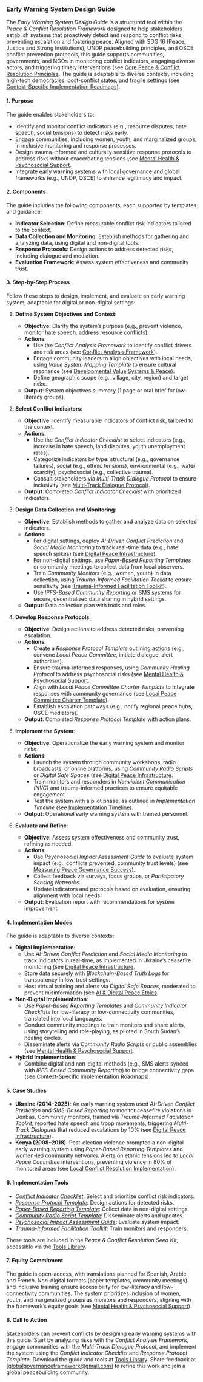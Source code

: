 

### Early Warning System Design Guide

The *Early Warning System Design Guide* is a structured tool within the *Peace & Conflict Resolution Framework* designed to help stakeholders establish systems that proactively detect and respond to conflict risks, preventing escalation and fostering peace. Aligned with SDG 16 (Peace, Justice and Strong Institutions), UNDP peacebuilding principles, and OSCE conflict prevention protocols, this guide supports communities, governments, and NGOs in monitoring conflict indicators, engaging diverse actors, and triggering timely interventions (see [Core Peace & Conflict Resolution Principles](/framework/docs/implementation/peace#core-principles]). The guide is adaptable to diverse contexts, including high-tech democracies, post-conflict states, and fragile settings (see [Context-Specific Implementation Roadmaps](/framework/docs/implementation/peace#context-specific-roadmaps)).

#### 1. Purpose
The guide enables stakeholders to:
- Identify and monitor conflict indicators (e.g., resource disputes, hate speech, social tensions) to detect risks early.
- Engage communities, including women, youth, and marginalized groups, in inclusive monitoring and response processes.
- Design trauma-informed and culturally sensitive response protocols to address risks without exacerbating tensions (see [Mental Health & Psychosocial Support](/framework/docs/implementation/peace#mental-health]).
- Integrate early warning systems with local governance and global frameworks (e.g., UNDP, OSCE) to enhance legitimacy and impact.

#### 2. Components
The guide includes the following components, each supported by templates and guidance:
- **Indicator Selection**: Define measurable conflict risk indicators tailored to the context.
- **Data Collection and Monitoring**: Establish methods for gathering and analyzing data, using digital and non-digital tools.
- **Response Protocols**: Design actions to address detected risks, including dialogue and mediation.
- **Evaluation Framework**: Assess system effectiveness and community trust.

#### 3. Step-by-Step Process
Follow these steps to design, implement, and evaluate an early warning system, adaptable for digital or non-digital settings:

1. **Define System Objectives and Context**:
   - **Objective**: Clarify the system’s purpose (e.g., prevent violence, monitor hate speech, address resource conflicts).
   - **Actions**:
     - Use the *Conflict Analysis Framework* to identify conflict drivers and risk areas (see [Conflict Analysis Framework](/framework/docs/implementation/peace#conflict-analysis-framework)).
     - Engage community leaders to align objectives with local needs, using *Value System Mapping Template* to ensure cultural resonance (see [Developmental Value Systems & Peace](/framework/docs/implementation/peace#developmental-value-systems)).
     - Define geographic scope (e.g., village, city, region) and target risks.
   - **Output**: System objectives summary (1 page or oral brief for low-literacy groups).

2. **Select Conflict Indicators**:
   - **Objective**: Identify measurable indicators of conflict risk, tailored to the context.
   - **Actions**:
     - Use the *Conflict Indicator Checklist* to select indicators (e.g., increase in hate speech, land disputes, youth unemployment rates).
     - Categorize indicators by type: structural (e.g., governance failures), social (e.g., ethnic tensions), environmental (e.g., water scarcity), psychosocial (e.g., collective trauma).
     - Consult stakeholders via *Multi-Track Dialogue Protocol* to ensure inclusivity (see [Multi-Track Dialogue Protocol](/framework/docs/implementation/peace#multi-track-dialogue-protocol)).
   - **Output**: Completed *Conflict Indicator Checklist* with prioritized indicators.

3. **Design Data Collection and Monitoring**:
   - **Objective**: Establish methods to gather and analyze data on selected indicators.
   - **Actions**:
     - For digital settings, deploy *AI-Driven Conflict Prediction* and *Social Media Monitoring* to track real-time data (e.g., hate speech spikes) (see [Digital Peace Infrastructure](/framework/docs/implementation/peace#digital-infrastructure)).
     - For non-digital settings, use *Paper-Based Reporting Templates* or community meetings to collect data from local observers.
     - Train *Community Monitors* (e.g., women, youth) in data collection, using *Trauma-Informed Facilitation Toolkit* to ensure sensitivity (see [Trauma-Informed Facilitation Toolkit](/framework/docs/implementation/peace#trauma-informed-toolkit)).
     - Use *IPFS-Based Community Reporting* or SMS systems for secure, decentralized data sharing in hybrid settings.
   - **Output**: Data collection plan with tools and roles.

4. **Develop Response Protocols**:
   - **Objective**: Design actions to address detected risks, preventing escalation.
   - **Actions**:
     - Create a *Response Protocol Template* outlining actions (e.g., convene *Local Peace Committee*, initiate dialogue, alert authorities).
     - Ensure trauma-informed responses, using *Community Healing Protocol* to address psychosocial risks (see [Mental Health & Psychosocial Support](/framework/docs/implementation/peace#mental-health]).
     - Align with *Local Peace Committee Charter Template* to integrate responses with community governance (see [Local Peace Committee Charter Template](/framework/docs/implementation/peace#local-peace-committee-charter-template)).
     - Establish escalation pathways (e.g., notify regional peace hubs, OSCE mediators).
   - **Output**: Completed *Response Protocol Template* with action plans.

5. **Implement the System**:
   - **Objective**: Operationalize the early warning system and monitor risks.
   - **Actions**:
     - Launch the system through community workshops, radio broadcasts, or online platforms, using *Community Radio Scripts* or *Digital Safe Spaces* (see [Digital Peace Infrastructure](/framework/docs/implementation/peace#digital-infrastructure]).
     - Train monitors and responders in *Nonviolent Communication (NVC)* and trauma-informed practices to ensure equitable engagement.
     - Test the system with a pilot phase, as outlined in *Implementation Timeline* (see [Implementation Timeline](/framework/docs/implementation/peace#implementation-timeline)).
   - **Output**: Operational early warning system with trained personnel.

6. **Evaluate and Refine**:
   - **Objective**: Assess system effectiveness and community trust, refining as needed.
   - **Actions**:
     - Use *Psychosocial Impact Assessment Guide* to evaluate system impact (e.g., conflicts prevented, community trust levels) (see [Measuring Peace Governance Success](/framework/docs/implementation/peace#measuring-success)).
     - Collect feedback via surveys, focus groups, or *Participatory Sensing Networks*.
     - Update indicators and protocols based on evaluation, ensuring alignment with local needs.
   - **Output**: Evaluation report with recommendations for system improvement.

#### 4. Implementation Modes
The guide is adaptable to diverse contexts:
- **Digital Implementation**:
  - Use *AI-Driven Conflict Prediction* and *Social Media Monitoring* to track indicators in real-time, as implemented in Ukraine’s ceasefire monitoring (see [Digital Peace Infrastructure](/framework/docs/implementation/peace#digital-infrastructure]).
  - Store data securely with *Blockchain-Based Truth Logs* for transparency in low-trust settings.
  - Host virtual training and alerts via *Digital Safe Spaces*, moderated to prevent misinformation (see [AI & Digital Peace Ethics](/framework/docs/implementation/peace#ai-ethics]).
- **Non-Digital Implementation**:
  - Use *Paper-Based Reporting Templates* and *Community Indicator Checklists* for low-literacy or low-connectivity communities, translated into local languages.
  - Conduct community meetings to train monitors and share alerts, using storytelling and role-playing, as piloted in South Sudan’s healing circles.
  - Disseminate alerts via *Community Radio Scripts* or public assemblies (see [Mental Health & Psychosocial Support](/framework/docs/implementation/peace#mental-health]).
- **Hybrid Implementation**:
  - Combine digital and non-digital methods (e.g., SMS alerts synced with *IPFS-Based Community Reporting*) to bridge connectivity gaps (see [Context-Specific Implementation Roadmaps](/framework/docs/implementation/peace#context-specific-roadmaps)).

#### 5. Case Studies
- **Ukraine (2014–2025)**: An early warning system used *AI-Driven Conflict Prediction* and *SMS-Based Reporting* to monitor ceasefire violations in Donbas. Community monitors, trained via *Trauma-Informed Facilitation Toolkit*, reported hate speech and troop movements, triggering *Multi-Track Dialogues* that reduced escalations by 10% (see [Digital Peace Infrastructure](/framework/docs/implementation/peace#digital-infrastructure)).
- **Kenya (2008–2018)**: Post-election violence prompted a non-digital early warning system using *Paper-Based Reporting Templates* and women-led community networks. Alerts on ethnic tensions led to *Local Peace Committee* interventions, preventing violence in 80% of monitored areas (see [Local Conflict Resolution Implementation](/framework/docs/implementation/peace#local-implementation)).

#### 6. Implementation Tools
- *[Conflict Indicator Checklist](/framework/tools/peace/conflict-indicator-checklist-en.pdf)*: Select and prioritize conflict risk indicators.
- *[Response Protocol Template](/framework/tools/peace/response-protocol-template-en.pdf)*: Design actions for detected risks.
- *[Paper-Based Reporting Template](/framework/tools/peace/paper-based-reporting-template-en.pdf)*: Collect data in non-digital settings.
- *[Community Radio Script Template](/framework/tools/peace/community-radio-script-template-en.pdf)*: Disseminate alerts and updates.
- *[Psychosocial Impact Assessment Guide](/framework/tools/peace/psychosocial-impact-assessment-guide-en.pdf)*: Evaluate system impact.
- *[Trauma-Informed Facilitation Toolkit](/framework/tools/peace/trauma-informed-toolkit-en.pdf)*: Train monitors and responders.

These tools are included in the *Peace & Conflict Resolution Seed Kit*, accessible via the [Tools Library](/framework/tools/peace).

#### 7. Equity Commitment
The guide is open-access, with translations planned for Spanish, Arabic, and French. Non-digital formats (paper templates, community meetings) and inclusive training ensure accessibility for low-literacy and low-connectivity communities. The system prioritizes inclusion of women, youth, and marginalized groups as monitors and responders, aligning with the framework’s equity goals (see [Mental Health & Psychosocial Support](/framework/docs/implementation/peace#mental-health)).

#### 8. Call to Action
Stakeholders can prevent conflicts by designing early warning systems with this guide. Start by analyzing risks with the *Conflict Analysis Framework*, engage communities with the *Multi-Track Dialogue Protocol*, and implement the system using the *Conflict Indicator Checklist* and *Response Protocol Template*. Download the guide and tools at [Tools Library](/framework/tools/peace). Share feedback at [globalgovernanceframework@gmail.com] to refine this work and join a global peacebuilding community.
